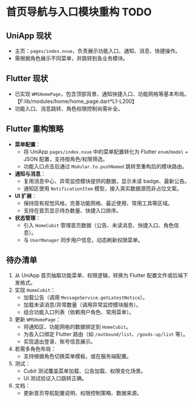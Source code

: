 # 首页导航与入口模块重构 TODO

## UniApp 现状
- 主页：`pages/index.nvue`，负责展示功能入口、通知、消息、快捷操作。
- 需根据角色展示不同菜单，并跳转到各业务模块。

## Flutter 现状
- 已实现 `WMSHomePage`，包含顶部背景、通知快捷入口、功能网格等基本布局。【F:lib/modules/home/home_page.dart†L1-L200】
- 功能入口、消息跳转、角色权限控制尚需补全。

## Flutter 重构策略
- **菜单配置**：
  - 将 UniApp `pages/index.nvue` 中的菜单配置转化为 Flutter `enum`/`model` + JSON 配置，支持按角色/权限筛选。
  - 功能入口点击后通过 `Modular.to.pushNamed` 跳转至重构后的模块路由。
- **通知与消息**：
  - 复用消息中心、异常监控模块提供的数据，显示未读 badge、最新公告。
  - 通知区使用 `NotificationItem` 模型，接入真实数据源而非占位文案。
- **UI 扩展**：
  - 保持现有视觉风格，完善功能网格、最近使用、常用工具等区域。
  - 支持在首页显示待办数量、快捷入口排序。
- **状态管理**：
  - 引入 `HomeCubit` 管理首页数据（公告、未读消息、快捷入口、角色信息）。
  - 与 `UserManager` 同步用户信息，动态刷新权限菜单。

## 待办清单
1. 从 UniApp 首页抽取功能菜单、权限逻辑，转换为 Flutter 配置文件或后端下发格式。
2. 实现 `HomeCubit`：
   - 加载公告（调用 `MessageService.getLatestNotice`）。
   - 加载未读消息/异常数量（调用异常监控模块服务）。
   - 组合功能入口列表（依赖用户角色、常用菜单）。
3. 更新 `WMSHomePage`：
   - 将通知区、功能网格的数据绑定到 `HomeCubit`。
   - 为各入口绑定 Flutter 路由（如 `/outbound/list`、`/goods-up/list` 等）。
   - 实现退出登录、账号信息展示。
4. 若需多角色布局：
   - 支持根据角色切换菜单模板，或在服务端配置。
5. 测试：
   - Cubit 测试覆盖菜单加载、公告加载、权限变化场景。
   - UI 测试验证入口跳转正确。
6. 文档：
   - 更新首页导航配置说明、权限控制策略、数据来源。
